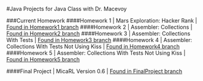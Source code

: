 #Java Projects for Java Class with Dr. Macevoy

###Current Homework
####Homework 1 | Mars Exploration: Hacker Rank | [Found in Homework1 branch](https://github.com/efripley/JavaProjects/tree/Homework1/MarsExploration)
####Homework 2 | Assembler: Collections | [Found in Homework2 branch](https://github.com/efripley/JavaProjects/tree/Homework2/Assembler)
####Homework 3 | Assembler: Collections With Tests | [Found in Homework3 branch](https://github.com/efripley/JavaProjects/tree/Homework3/Assembler)
####Homework 4 | Assembler: Collections With Tests Not Using Kiss | [Found in Homework4 branch](https://github.com/efripley/JavaProjects/tree/Homework4/Assembler)
####Homework 5 | Assembler: Collections With Tests Not Using Kiss | [Found in Homework5 branch](https://github.com/efripley/JavaProjects/tree/Homework5/Master)

####Final Project | MicaRL Version 0.6 | [Found in FinalProject branch](https://github.com/efripley/JavaProjects/tree/FinalProject/MicaRLVersion0.6)
